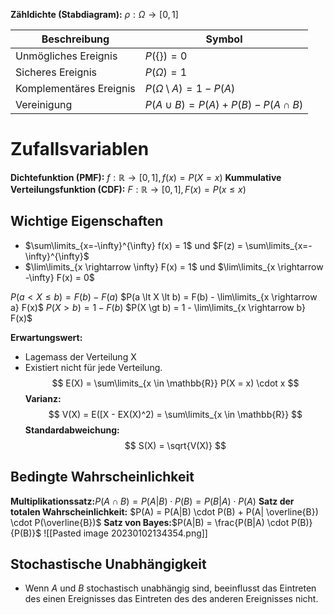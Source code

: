 **Zähldichte (Stabdiagram):** $\rho: \Omega \rightarrow [0,1]$

| Beschreibung            | Symbol                              |
| ----------------------- | ----------------------------------- |
| Unmögliches Ereignis    | $P(\{\})=0$                         |
| Sicheres Ereignis       | $P(\Omega)=1$                       |
| Komplementäres Ereignis | $P(\Omega \setminus A) = 1-P(A)$    |
| Vereinigung             | $P(A \cup B) = P(A) +P(B)-P(A\cap B)$ |

# Zufallsvariablen
**Dichtefunktion (PMF):** $f: \mathbb{R} \rightarrow [0,1], f(x) = P(X = x)$
**Kummulative Verteilungsfunktion (CDF):** $F: \mathbb{R} \rightarrow [0,1], F(x) = P(x \le x)$
## Wichtige Eigenschaften
- $\sum\limits_{x=-\infty}^{\infty} f(x) = 1$ und $F(z) = \sum\limits_{x=-\infty}^{\infty}$
- $\lim\limits_{x \rightarrow \infty} F(x) = 1$ und $\lim\limits_{x \rightarrow -\infty} F(x) = 0$

$P(a \lt X \le b) = F(b) - F(a)$
$P(a \lt X \lt b) = F(b) - \lim\limits_{x \rightarrow a} F(x)$
$P(X \gt b) = 1  - F(b)$
$P(X \gt b) = 1 - \lim\limits_{x \rightarrow b} F(x)$

**Erwartungswert:**
- Lagemass der Verteilung X
- Existiert nicht für jede Verteilung.
$$
E(X) = \sum\limits_{x \in \mathbb{R}}
P(X = x) \cdot x
$$
**Varianz:**
$$
V(X) = E([X - EX(X)^2)
=
\sum\limits_{x \in \mathbb{R}}
$$
**Standardabweichung:**
$$
S(X) = \sqrt{V(X)}
$$

<div style="page-break-after: always;"></div>

## Bedingte Wahrscheinlichkeit
**Multiplikationssatz:**$P(A \cap B) = P(A|B) \cdot P(B) = P(B|A) \cdot P(A)$
**Satz der totalen Wahrscheinlichkeit:** $P(A) = P(A|B) \cdot P(B) + P(A| \overline{B}) \cdot P(\overline{B})$
**Satz von Bayes:**$P(A|B) = \frac{P(B|A) \cdot P(B)}{P(B)}$
![[Pasted image 20230102134354.png]]

## Stochastische Unabhängigkeit
- Wenn $A$ und $B$ stochastisch unabhängig sind, beeinflusst das Eintreten des einen Ereignisses das Eintreten des des anderen Ereignisses nicht.